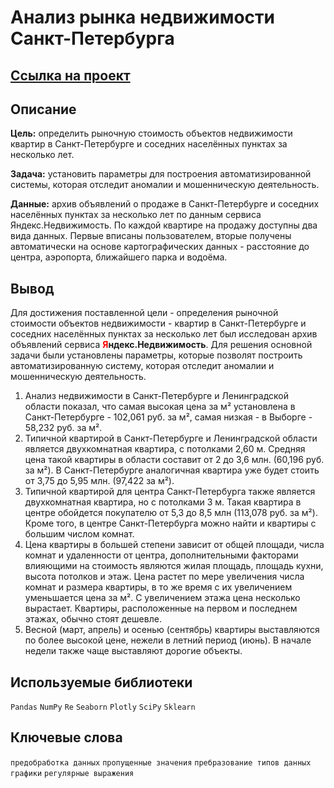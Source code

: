 # Анализ рынка недвижимости Санкт-Петербурга

## [Ссылка на проект](https://nbviewer.org/github/KSingular/yp_da_projects/blob/main/set_02_estate/set_02_estate.ipynb)

## Описание

**Цель:** определить рыночную стоимость объектов недвижимости квартир в Санкт-Петербурге и соседних населённых пунктах за несколько лет.

**Задача:** установить параметры для построения автоматизированной системы, которая отследит аномалии и мошенническую деятельность.

**Данные:** архив объявлений о продаже в Санкт-Петербурге и соседних населённых пунктах за несколько лет по данным сервиса Яндекс.Недвижимость. По каждой квартире на продажу доступны два вида данных. Первые вписаны пользователем, вторые получены автоматически на основе картографических данных - расстояние до центра, аэропорта, ближайшего парка и водоёма.

## Вывод
Для достижения поставленной цели - определения рыночной стоимости объектов недвижимости - квартир в Санкт-Петербурге и соседних населённых пунктах за несколько лет был исследован архив объявлений сервиса <b><font color="red">Я</font>ндекс.Недвижимость</b>. Для решения основной задачи были установлены параметры, которые позволят построить автоматизированную систему, которая отследит аномалии и мошенническую деятельность.
1. Анализ недвижимости в Санкт-Петербурге и Ленинградской области показал, что самая высокая цена за м² установлена в Санкт-Петербурге - 102,061 руб. за м², самая низкая - в Выборге - 58,232 руб. за м². 
2. Типичной квартирой в Санкт-Петербурге и Ленинградской области является двухкомнатная квартира, с потолками 2,60 м. Средняя цена такой квартиры в области составит от 2 до 3,6 млн. (60,196 руб. за м²). В Санкт-Петербурге аналогичная квартира уже будет стоить от 3,75 до 5,95 млн. (97,422 за м²). 
3. Типичной квартирой для центра Санкт-Петербурга также является двухкомнатная квартира, но с потолками 3 м. Такая квартира в центре обойдется покупателю от 5,3 до 8,5 млн (113,078 руб. за м²). Кроме того, в центре Санкт-Петербурга можно найти и квартиры с большим числом комнат.
4. Цена квартиры в большей степени зависит от общей площади, числа комнат и удаленности от центра, дополнительными факторами влияющими на стоимость являются жилая площадь, площадь кухни, высота потолков и этаж. Цена растет по мере увеличения числа комнат и размера квартиры, в то же время с их увеличением уменьшается цена за м². С увеличением этажа цена несколько вырастает. Квартиры, расположенные на первом и последнем этажах, обычно стоят дешевле.
5. Весной (март, апрель) и осенью (сентябрь) квартиры выставляются по более высокой цене, нежели в летний период (июнь). В начале недели также чаще выставляют дорогие объекты.

## Используемые библиотеки
`Pandas` `NumPy` `Re` `Seaborn` `Plotly` `SciPy` `Sklearn`

## Ключевые слова
`предобработка данных` `пропущенные значения` `пребразование типов данных` `графики` `регулярные выражения`
